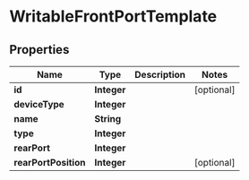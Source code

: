 # WritableFrontPortTemplate

## Properties
Name | Type | Description | Notes
------------ | ------------- | ------------- | -------------
**id** | **Integer** |  |  [optional]
**deviceType** | **Integer** |  | 
**name** | **String** |  | 
**type** | **Integer** |  | 
**rearPort** | **Integer** |  | 
**rearPortPosition** | **Integer** |  |  [optional]
